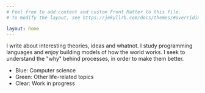 ```yaml
---
# Feel free to add content and custom Front Matter to this file.
# To modify the layout, see https://jekyllrb.com/docs/themes/#overriding-theme-defaults

layout: home
---
```

I write about interesting theories, ideas and whatnot. I study programming languages and enjoy building models of how the world works. I seek to understand the "why" behind processes, in order to make them better.

* Blue: Computer science
* Green: Other life-related topics
* Clear: Work in progress
